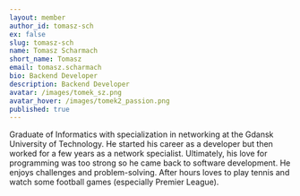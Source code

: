 ```yaml
---
layout: member
author_id: tomasz-sch
ex: false
slug: tomasz-sch
name: Tomasz Scharmach
short_name: Tomasz
email: tomasz.scharmach
bio: Backend Developer
description: Backend Developer
avatar: /images/tomek_sz.png
avatar_hover: /images/tomek2_passion.png
published: true
---
```

Graduate of Informatics with specialization in networking at the Gdansk University of Technology. He started his career as a developer but then worked for a few years as a network specialist. Ultimately, his love for programming was too strong so he came back to software development. He enjoys challenges and problem-solving. After hours loves to play tennis and watch some football games (especially Premier League).